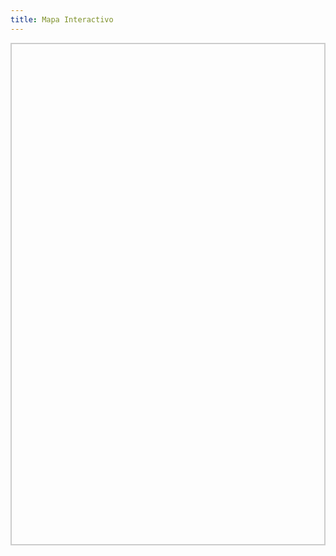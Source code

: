 ```yaml
---
title: Mapa Interactivo
---
```


<div id="map" style="height: 800px; border: 2px solid #ccc;"></div>

<link
  rel="stylesheet"
  href="https://unpkg.com/leaflet@1.9.4/dist/leaflet.css"
/>
<script src="https://unpkg.com/leaflet@1.9.4/dist/leaflet.js"
  defer
  onload="
    const bounds = [[0,0], [3224, 4961]];
    const map = L.map('map', {
      crs: L.CRS.Simple,
      minZoom: -3,
    });
    const image = L.imageOverlay('/assets/mapa.jpg', bounds).addTo(map);
    map.fitBounds(bounds);
    const pins = [];
    pins.forEach(pin => {
      L.marker(pin.coords)
        .addTo(map)
        .bindPopup(`<a href='${pin.url}'>${pin.name}</a>`);
    });"
></script>
